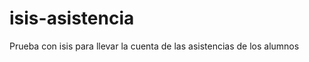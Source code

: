 isis-asistencia
===============

Prueba con isis para llevar la cuenta de las asistencias de los alumnos

